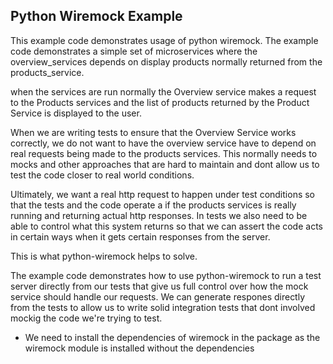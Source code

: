 ## Python Wiremock Example

This example code demonstrates usage of python wiremock. The example code demonstrates a simple set of microservices
where the overview_services depends on display products normally returned from the products_service.

when the services are run normally the Overview service makes a request to the Products services and the list of
products returned by the Product Service is displayed to the user.

When we are writing tests to ensure that the Overview Service works correctly, we do not want to have the overview service
have to depend on real requests being made to the products services. This normally needs to mocks and other approaches that
are hard to maintain and dont allow us to test the code closer to real world conditions.

Ultimately, we want a real http request to happen under test conditions so that the tests and the code operate a if the products
services is really running and returning actual http responses. In tests we also need to be able to control what this system returns
so that we can assert the code acts in certain ways when it gets certain responses from the server.

This is what python-wiremock helps to solve.

The example code demonstrates how to use python-wiremock to run a test server directly from our tests that give us
full control over how the mock service should handle our requests. We can generate respones directly from the tests
to allow us to write solid integration tests that dont involved mockig the code we're trying to test.

- We need to install the dependencies of wiremock in the package as the wiremock module
  is installed without the dependencies
